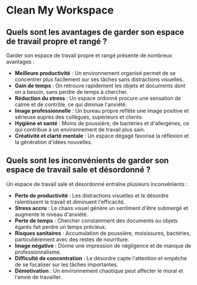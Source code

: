 # Clean My Workspace

## Quels sont les avantages de garder son espace de travail propre et rangé ?

Garder son espace de travail propre et rangé présente de nombreux avantages :

- **Meilleure productivité** : Un environnement organisé permet de se concentrer plus facilement sur ses tâches sans distractions visuelles.
- **Gain de temps** : On retrouve rapidement les objets et documents dont on a besoin, sans perdre de temps à chercher.
- **Réduction du stress** : Un espace ordonné procure une sensation de calme et de contrôle, ce qui diminue l'anxiété.
- **Image professionnelle** : Un bureau propre reflète une image positive et sérieuse auprès des collègues, supérieurs et clients.
- **Hygiène et santé** : Moins de poussière, de bactéries et d'allergènes, ce qui contribue à un environnement de travail plus sain.
- **Créativité et clarté mentale** : Un espace dégagé favorise la réflexion et la génération d'idées nouvelles.

## Quels sont les inconvénients de garder son espace de travail sale et désordonné ?

Un espace de travail sale et désordonné entraîne plusieurs inconvénients :

- **Perte de productivité** : Les distractions visuelles et le désordre ralentissent le travail et diminuent l'efficacité.
- **Stress accru** : Le chaos visuel génère un sentiment d'être submergé et augmente le niveau d'anxiété.
- **Perte de temps** : Chercher constamment des documents ou objets égarés fait perdre un temps précieux.
- **Risques sanitaires** : Accumulation de poussière, moisissures, bactéries, particulièrement avec des restes de nourriture.
- **Image négative** : Donne une impression de négligence et de manque de professionnalisme.
- **Difficulté de concentration** : Le désordre capte l'attention et empêche de se focaliser sur les tâches importantes.
- **Démotivation** : Un environnement chaotique peut affecter le moral et l'envie de travailler.
